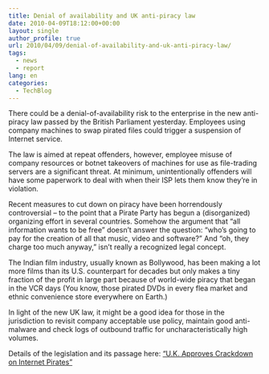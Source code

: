 ```yaml
---
title: Denial of availability and UK anti-piracy law
date: 2010-04-09T18:12:00+00:00
layout: single
author_profile: true
url: 2010/04/09/denial-of-availability-and-uk-anti-piracy-law/
tags:
  - news
  - report
lang: en
categories: 
  - TechBlog
---
```

There could be a denial-of-availability risk to the enterprise in the new anti-piracy law passed by the British Parliament yesterday. Employees using company machines to swap pirated files could trigger a suspension of Internet service.

The law is aimed at repeat offenders, however, employee misuse of company resources or botnet takeovers of machines for use as file-trading servers are a significant threat. At minimum, unintentionally offenders will have some paperwork to deal with when their ISP lets them know they’re in violation.

Recent measures to cut down on piracy have been horrendously controversial – to the point that a Pirate Party has begun a (disorganized) organizing effort in several countries. Somehow the argument that “all information wants to be free” doesn’t answer the question: “who’s going to pay for the creation of all that music, video and software?” And “oh, they charge too much anyway,” isn’t really a recognized legal concept.

The Indian film industry, usually known as Bollywood, has been making a lot more films than its U.S. counterpart for decades but only makes a tiny fraction of the profit in large part because of world-wide piracy that began in the VCR days (You know, those pirated DVDs in every flea market and ethnic convenience store everywhere on Earth.)

In light of the new UK law, it might be a good idea for those in the jurisdiction to revisit company acceptable use policy, maintain good anti-malware and check logs of outbound traffic for uncharacteristically high volumes.

Details of the legislation and its passage here: [“U.K. Approves Crackdown on Internet Pirates”](http://www.nytimes.com/2010/04/09/technology/09piracy.html?hpw)